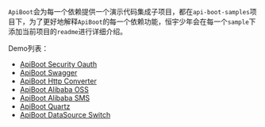 `ApiBoot`会为每一个依赖提供一个演示代码集成子项目，都在`api-boot-samples`项目下，为了更好地解释`ApiBoot`的每一个依赖功能，恒宇少年会在每一个`sample`下添加当前项目的`readme`进行详细介绍。

Demo列表：

- [ApiBoot Security Oauth](https://github.com/hengboy/api-boot/tree/1.x/api-boot-samples/api-boot-sample-security-oauth-jwt)
- [ApiBoot Swagger](https://github.com/hengboy/api-boot/tree/1.x/api-boot-samples/api-boot-sample-swagger)
- [ApiBoot Http Converter](https://github.com/hengboy/api-boot/tree/1.x/api-boot-samples/api-boot-sample-http-converter)
- [ApiBoot Alibaba OSS](https://github.com/hengboy/api-boot/tree/1.x/api-boot-samples/api-boot-sample-alibaba-oss)
- [ApiBoot Alibaba SMS](https://github.com/hengboy/api-boot/tree/1.x/api-boot-samples/api-boot-sample-alibaba-sms)
- [ApiBoot Quartz](https://github.com/hengboy/api-boot/tree/1.x/api-boot-samples/api-boot-sample-quartz)
- [ApiBoot DataSource Switch](https://github.com/hengboy/api-boot/tree/1.x/api-boot-samples/api-boot-sample-datasource-switch)


